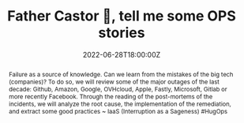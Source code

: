 ---
title: Father Castor 🐻, tell me some OPS stories

event: SophiaConf 2022
event_url: https://www.telecom-valley.fr/sophiaconf-2022/# https://www.telecom-valley.fr/actions/conferences-ateliers/sophiaconf/

location: Sophia-Antopolis (Université Côte d’Azur)
address:
  street: 930 route des Colles
  city: Biot
  region: Côte d’Azur
  postcode: '06410'
  country: France

summary: Failure as a source of knowledge
abstract: "Failure as a source of knowledge. Can we learn from the mistakes of the big tech (companies)? To do so, we will review some of the major outages of the last decade: Github, Amazon, Google, OVHcloud, Apple, Fastly, Microsoft, Gitlab or more recently Facebook. Through the reading of the post-mortems of the incidents, we will analyze the root cause, the implementation of the remediation, and extract some good practices ~ IaaS (Interruption as a Sageness) #HugOps"

date: "2022-06-28T18:00:00Z"
date_end: "2022-06-28T20:00:00Z"
all_day: false

publishDate: "2022-05-01T00:00:00Z"

authors: [David Aparicio]
tags: [Cloud, SRE, Quickie]

featured: false

image:
  caption: 'Image credit: [**SophiaConf 2022**](https://www.telecom-valley.fr/sophiaconf-2022/)'
  focal_point: Right

links:
- name: Video
  url: https://youtu.be/p_PDZvbD54o
- icon: comments
  icon_pack: fas
  name: Feedback
  url: https://s.42l.fr/sc22castor
url_code: ""
url_pdf: ""
url_slides: "talks/SophiaConf2022_PereCastor.pdf"
url_video: ""

slides: ""
projects: []
---